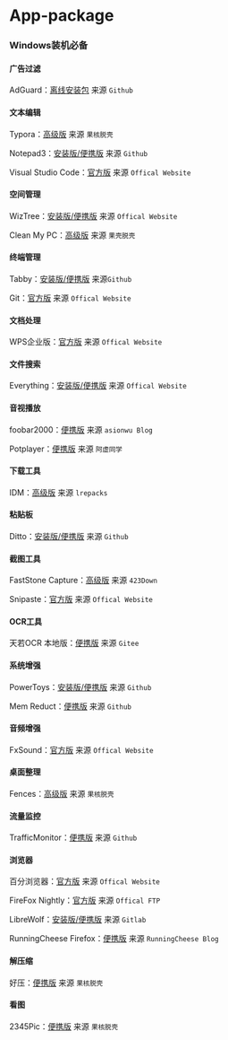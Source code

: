 # App-package
### Windows装机必备

#### 广告过滤

AdGuard：[离线安装包](https://github.com/AdguardTeam/AdguardForWindows/releases/) 来源 `Github`

#### 文本编辑

Typora：[高级版](https://www.ghxi.com/typora.html) 来源 `果核脱壳`

Notepad3：[安装版/便携版](https://github.com/rizonesoft/Notepad3/releases) 来源 `Github`

Visual Studio Code：[官方版](https://code.visualstudio.com/Download) 来源 `Offical Website`

#### 空间管理

WizTree：[安装版/便携版](https://diskanalyzer.com/download) 来源 `Offical Website`

Clean My PC：[高级版](https://www.ghxi.com/cleanmypc.html) 来源 `果壳脱壳`

#### 终端管理

Tabby：[安装版/便携版](https://github.com/Eugeny/tabby/releases) 来源`Github`

Git：[官方版](https://git-scm.com/downloads) 来源 `Offical Website`

#### 文档处理

WPS企业版：[官方版](https://ep.wps.cn/download) 来源 `Offical Website`

#### 文件搜索

Everything：[安装版/便携版](https://www.voidtools.com/downloads/) 来源 `Offical Website`

#### 音视播放

foobar2000：[便携版](https://www.cnblogs.com/asionwu) 来源 `asionwu Blog`

Potplayer：[便携版](https://flowus.cn/share/4dc25551-ad00-4d81-9421-b3fee98757a9) 来源 `阿虚同学`

#### 下载工具

IDM：[高级版](https://lrepacks.net/repaki-programm-dlya-interneta/56-internet-download-manager-repack.html) 来源 `lrepacks`

#### 粘贴板

Ditto：[安装版/便携版](https://github.com/sabrogden/Ditto/releases) 来源 `Github`

#### 截图工具

FastStone Capture：[高级版](https://www.423down.com/660.html) 来源 `423Down`

Snipaste：[官方版](https://www.snipaste.com/) 来源 `Offical Website`

#### OCR工具

天若OCR 本地版：[便携版](https://gitee.com/wanglifree/tianruoocr-cl) 来源 `Gitee`

#### 系统增强

PowerToys：[安装版/便携版](https://github.com/microsoft/PowerToys/releases) 来源 `Github`

Mem Reduct：[便携版](https://github.com/henrypp/memreduct/releases) 来源 `Github`

#### 音频增强

FxSound：[官方版](https://www.fxsound.com/) 来源 `Offical Website`

#### 桌面整理

Fences：[高级版](https://www.ghxi.com/stardockfences.html) 来源 `果核脱壳`

#### 流量监控

TrafficMonitor：[便携版](https://github.com/zhongyang219/TrafficMonitor/releases) 来源 `Github`

#### 浏览器

百分浏览器：[官方版](https://www.centbrowser.cn/) 来源 `Offical Website`

FireFox Nightly：[官方版](https://ftp.mozilla.org/pub/firefox/nightly/) 来源 `Offical FTP`

LibreWolf：[安装版/便携版](https://gitlab.com/librewolf-community/browser/windows/-/releases) 来源 `Gitlab`

RunningCheese Firefox：[便携版](https://www.runningcheese.com/firefox) 来源 `RunningCheese Blog`

#### 解压缩

好压：[便携版](https://www.ghxi.com/zaozip.html) 来源 `果核脱壳`

#### 看图

2345Pic：[便携版](https://www.ghxi.com/2345pic.html) 来源 `果核脱壳`

